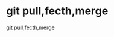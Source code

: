 # git pull,fecth,merge
[git pull,fecth,merge](https://aiwithcloud.com/2022/09/15/git_pullfecthmerge/)